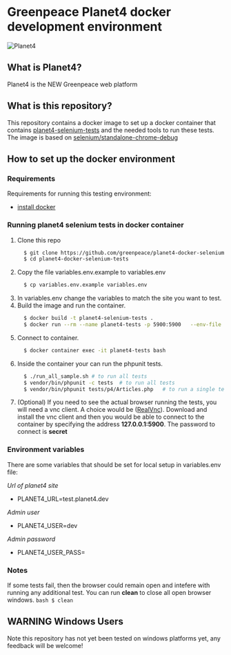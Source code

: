 # Greenpeace Planet4 docker development environment

![Planet4](https://cdn-images-1.medium.com/letterbox/300/36/50/50/1*XcutrEHk0HYv-spjnOej2w.png?source=logoAvatar-ec5f4e3b2e43---fded7925f62)

## What is Planet4?

Planet4 is the NEW Greenpeace web platform

## What is this repository?

This repository contains a docker image to set up a docker container that contains [planet4-selenium-tests](https://github.com/greenpeace/planet4-selenium-tests) and the needed tools to run these tests.
The image is based on [selenium/standalone-chrome-debug](https://github.com/SeleniumHQ/docker-selenium)

## How to set up the docker environment

### Requirements

Requirements for running this testing environment:

  * [install docker](https://docs.docker.com/engine/installation/)

### Running planet4 selenium tests in docker container


1. Clone this repo
    ```bash
      $ git clone https://github.com/greenpeace/planet4-docker-selenium-tests
      $ cd planet4-docker-selenium-tests
    ```
1. Copy the file variables.env.example to variables.env
    ```bash
      $ cp variables.env.example variables.env
    ```
1. In variables.env change the variables to match the site you want to test.
1. Build the image and run the container.
    ```bash
      $ docker build -t planet4-selenium-tests .
      $ docker run --rm --name planet4-tests -p 5900:5900   --env-file variables.env  planet4-selenium-tests
    ```
1. Connect to container.
    ```bash
      $ docker container exec -it planet4-tests bash       
    ```
1. Inside the container your can run the phpunit tests.
    ```bash
      $ ./run_all_sample.sh # to run all tests
      $ vendor/bin/phpunit -c tests  # to run all tests   
      $ vendor/bin/phpunit tests/p4/Articles.php   # to run a single test
    ```
1. (Optional) If you need to see the actual browser running the tests, you will need a vnc client. 
 A choice would be ([RealVnc](https://www.realvnc.com/en/connect/download/vnc/)).
 Download and install the vnc client and then you would be able to connect to the container by specifying the address **127.0.0.1:5900**. 
 The password to connect is **secret** 


### Environment variables

There are some variables that should be set for local setup in variables.env file:

_Url of planet4 site_
  * PLANET4_URL=test.planet4.dev
    
_Admin user_
  * PLANET4_USER=dev
    
_Admin password_
  * PLANET4_USER_PASS=


### Notes
If some tests fail, then the browser could remain open and intefere with running any additional test.
You can run **clean** to close all open browser windows.
    ```bash
      $ clean
    ```    

## WARNING Windows Users

Note this repository has not yet been tested on windows platforms yet, any feedback will be welcome!
